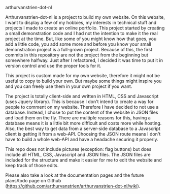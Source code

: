 arthurvanstrien-dot-nl

Arthurvanstrien-dot-nl is a project to build my own website. On this website, I want to display a few of my hobbies, my interests in technical stuff and projects I made to create an online portfolio. 
This project started by creating a small demonstration code and I had not the intention to make it the real project at the time. But, like some of you might know how that goes, you add a little code, 
you add some more and before you know your small demonstration project is a full-grown project. Because of this, the first commits in this repository are not the project from the beginning but somewhere halfway. 
Just after I refactored, I decided it was time to put it in version control and use the proper tools for it.

This project is custom made for my own website, therefore it might not be useful to copy to build your own. But maybe some things might inspire you and you can freely use them in your own project if you want.

The project is totally client-side and written in HTML, CSS and Javascript (uses Jquery library). This is because I don't intend to create a way for people to comment on my website. 
Therefore I have decided to not use a database. Instead, I chose to put the content of the website in JSON files and load them on the fly. 
There are multiple reasons for this, having a database means it is a little bit more difficult and costs more while hosting. Also, the best way to get data from a server-side database to a Javascript client is getting it from a web-API. Choosing the JSON route means I don't have to build a whole web-API and have a headache securing it properly.

This repo does not include pictures (exception: flag buttons) but does include all HTML, CSS, Javascript and JSON files. The JSON files are included for the structure and make it easier for me to edit the website and keep track of those edits.

Please also take a look at the documentation pages and the future plans/todo page on Github (https://github.com/arthurvanstrien/arthurvanstrien-dot-nl/wiki).
